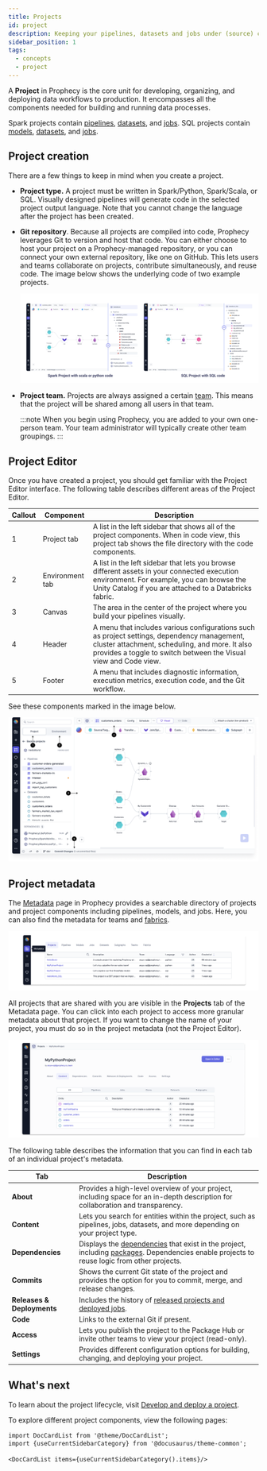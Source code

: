 ```yaml
---
title: Projects
id: project
description: Keeping your pipelines, datasets and jobs under (source) control
sidebar_position: 1
tags:
  - concepts
  - project
---
```


A **Project** in Prophecy is the core unit for developing, organizing, and deploying data workflows to production. It encompasses all the components needed for building and running data processes.

Spark projects contain [pipelines](docs/getting-started/concepts/project/pipelines.md), [datasets](docs/getting-started/concepts/project/dataset.md), and [jobs](docs/Orchestration/Orchestration.md). SQL projects contain [models](docs/getting-started/concepts/project/models.md), [datasets](docs/getting-started/concepts/project/dataset.md), and [jobs](docs/Orchestration/Orchestration.md).

## Project creation

There are a few things to keep in mind when you create a project.

- **Project type.** A project must be written in Spark/Python, Spark/Scala, or SQL. Visually designed pipelines will generate code in the selected project output language. Note that you cannot change the language after the project has been created.

- **Git repository**. Because all projects are compiled into code, Prophecy leverages Git to version and host that code. You can either choose to host your project on a Prophecy-managed repository, or you can connect your own external repository, like one on GitHub. This lets users and teams collaborate on projects, contribute simultaneously, and reuse code. The image below shows the underlying code of two example projects.

  ![Visual To Code](img/code-to-visual.png)

- **Project team.** Projects are always assigned a certain [team](docs/administration/teamuser.md). This means that the project will be shared among all users in that team.

  :::note
  When you begin using Prophecy, you are added to your own one-person team. Your team administrator will typically create other team groupings.
  :::

## Project Editor

Once you have created a project, you should get familiar with the Project Editor interface. The following table describes different areas of the Project Editor.

| Callout | Component       | Description                                                                                                                                                                                                       |
| ------- | --------------- | ----------------------------------------------------------------------------------------------------------------------------------------------------------------------------------------------------------------- |
| 1       | Project tab     | A list in the left sidebar that shows all of the project components. When in code view, this project tab shows the file directory with the code components.                                                       |
| 2       | Environment tab | A list in the left sidebar that lets you browse different assets in your connected execution environment. For example, you can browse the Unity Catalog if you are attached to a Databricks fabric.               |
| 3       | Canvas          | The area in the center of the project where you build your pipelines visually.                                                                                                                                    |
| 4       | Header          | A menu that includes various configurations such as project settings, dependency management, cluster attachment, scheduling, and more. It also provides a toggle to switch between the Visual view and Code view. |
| 5       | Footer          | A menu that includes diagnostic information, execution metrics, execution code, and the Git workflow.                                                                                                             |

See these components marked in the image below.

![Project Editor](img/project-editor.png)

## Project metadata

The [Metadata](https://app.prophecy.io/metadata/entity/user) page in Prophecy provides a searchable directory of projects and project components including pipelines, models, and jobs. Here, you can also find the metadata for teams and [fabrics](/docs/getting-started/concepts/fabrics/fabrics.md).

![Project Metadata SQL](./img/project_metadata_2.png)

All projects that are shared with you are visible in the **Projects** tab of the Metadata page. You can click into each project to access more granular metadata about that project. If you want to change the name of your project, you must do so in the project metadata (not the Project Editor).

![Project Metadata Python](./img/project_metadata_4.png)

The following table describes the information that you can find in each tab of an individual project's metadata.

| Tab                        | Description                                                                                                                                                                                                                                         |
| -------------------------- | --------------------------------------------------------------------------------------------------------------------------------------------------------------------------------------------------------------------------------------------------- |
| **About**                  | Provides a high-level overview of your project, including space for an in-depth description for collaboration and transparency.                                                                                                                     |
| **Content**                | Lets you search for entities within the project, such as pipelines, jobs, datasets, and more depending on your project type.                                                                                                                        |
| **Dependencies**           | Displays the [dependencies](docs/extensibility/dependencies/spark-dependencies.md) that exist in the project, including [packages](docs/extensibility/package-hub/package-hub.md). Dependencies enable projects to reuse logic from other projects. |
| **Commits**                | Shows the current Git state of the project and provides the option for you to commit, merge, and release changes.                                                                                                                                   |
| **Releases & Deployments** | Includes the history of [released projects and deployed jobs](docs/ci-cd/deployment/deployment.md).                                                                                                                                                 |
| **Code**                   | Links to the external Git if present.                                                                                                                                                                                                               |
| **Access**                 | Lets you publish the project to the Package Hub or invite other teams to view your project (read-only).                                                                                                                                             |
| **Settings**               | Provides different configuration options for building, changing, and deploying your project.                                                                                                                                                        |

## What's next

To learn about the project lifecycle, visit [Develop and deploy a project](docs/ci-cd/deployment/deploy-project.md).

To explore different project components, view the following pages:

```mdx-code-block
import DocCardList from '@theme/DocCardList';
import {useCurrentSidebarCategory} from '@docusaurus/theme-common';

<DocCardList items={useCurrentSidebarCategory().items}/>
```

